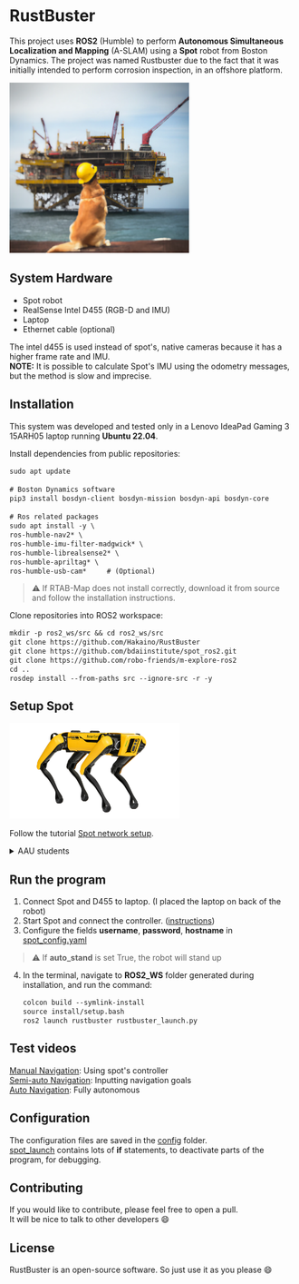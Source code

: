 # RustBuster

This project uses **ROS2** (Humble) to perform **Autonomous Simultaneous Localization and Mapping** (A-SLAM) using
a **Spot** robot from Boston Dynamics.
The project was named Rustbuster due to the fact that it was initially intended to perform corrosion inspection, in an offshore platform.

<img src="dog.png" alt="dog" height="300"/>

<!---## Motivation
Offshore oil platforms are critical infrastructure that must be maintained to ensure their safety and longevity. Regular inspections are required to identify and address any signs of corrosion or other forms of degradation. However, these inspections can be dangerous and time-consuming for human inspectors, making it difficult to perform regular, thorough checks.
RustBuster was created to address this challenge by providing a safe, efficient, and automated solution for inspecting offshore oil platforms. The Spot robot is able to access difficult-to-reach areas and collect data on the condition of the platform, making it possible to perform regular and comprehensive inspections.
to inspect offshore oil platforms for rust and other forms of corrosion.--->

## System Hardware

* Spot robot
* RealSense Intel D455 (RGB-D and IMU)
* Laptop
* Ethernet cable (optional)

The intel d455 is used instead of spot's, native cameras because it has a higher frame rate and IMU.\
**NOTE:** It is possible to calculate Spot's IMU using the odometry messages, but the method is slow and imprecise.

## Installation

This system was developed and tested only in a Lenovo IdeaPad Gaming 3 15ARH05 laptop running **Ubuntu 22.04**.

Install dependencies from public repositories:

   ```
   sudo apt update
   
   # Boston Dynamics software
   pip3 install bosdyn-client bosdyn-mission bosdyn-api bosdyn-core
   
   # Ros related packages
   sudo apt install -y \
   ros-humble-nav2* \
   ros-humble-imu-filter-madgwick* \
   ros-humble-librealsense2* \
   ros-humble-apriltag* \
   ros-humble-usb-cam*     # (Optional)
   ```

> :warning: If RTAB-Map does not install correctly, download it from source and follow the installation instructions.

Clone repositories into ROS2 workspace:

   ```
   mkdir -p ros2_ws/src && cd ros2_ws/src 
   git clone https://github.com/Hakaino/RustBuster
   git clone https://github.com/bdaiinstitute/spot_ros2.git
   git clone https://github.com/robo-friends/m-explore-ros2
   cd ..
   rosdep install --from-paths src --ignore-src -r -y 
   ```

## Setup Spot

<img src="spot.png" alt="drawing" width="300"/>

Follow the
tutorial [Spot network setup](https://support.bostondynamics.com/s/article/Spot-network-setup#ConnecttoSpotviaDirectEthernet).

<details>
<summary>AAU students</summary>
I developed this project as a student at Aalborg University (AAU). \
To other students working with spot, I suggest:

* Contact [Frank](https://vbn.aau.dk/da/persons/frank-rasmussen) to get access to Spot.
* From the administrator account in Spot's computer, define a new user account.

</details>

## Run the program

1. Connect Spot and D455 to laptop. (I placed the laptop on back of the robot)
2. Start Spot and connect the controller.
   ([instructions](https://support.bostondynamics.com/s/article/Startup-Procedure#StartupProcedure))
3. Configure the fields **username**, **password**, **hostname** in [spot_config.yaml](config/spot_config.yaml)

> :warning: If **auto_stand** is set True, the robot will stand up

4. In the terminal, navigate to **ROS2_WS** folder generated during installation, and run the command:
   ```
   colcon build --symlink-install
   source install/setup.bash
   ros2 launch rustbuster rustbuster_launch.py
   ```
## Test videos
[Manual Navigation](https://www.youtube.com/watch?v=ALY6QVHlzWc&t=1s): Using spot's controller\
[Semi-auto Navigation](https://www.youtube.com/watch?v=4guVVQsY4lg): Inputting navigation goals \
[Auto Navigation](https://www.youtube.com/watch?v=bm_8iLQBi1A): Fully autonomous

## Configuration

The configuration files are saved in the [config](config) folder. \
[spot_launch](launch/spot_launch.py)
contains lots of **if** statements, to deactivate parts of the program, for debugging.

## Contributing

If you would like to contribute, please feel free to open a pull. \
It will be nice to talk to other developers :smile:

## License

RustBuster is an open-source software. So just use it as you please :smile:
